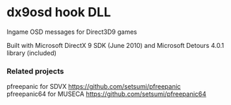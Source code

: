 # dx9osd hook DLL

Ingame OSD messages for Direct3D9 games  

Built with Microsoft DirectX 9 SDK (June 2010) and Microsoft Detours 4.0.1 library (included)  

### Related projects

pfreepanic for SDVX https://github.com/setsumi/pfreepanic  
pfreepanic64 for MUSECA https://github.com/setsumi/pfreepanic64  
